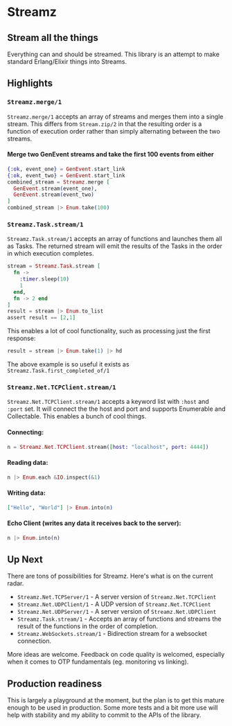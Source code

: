 Streamz
=======

## Stream all the things

Everything can and should be streamed. This library is an attempt to make standard Erlang/Elixir things into Streams.

## Highlights

### `Streamz.merge/1`
`Streamz.merge/1` accepts an array of streams and merges them into a single stream. This differs from `Stream.zip/2` in that the resulting order is a function of execution order rather than simply alternating between the two streams.

#### Merge two GenEvent streams and take the first 100 events from either

```elixir
{:ok, event_one} = GenEvent.start_link
{:ok, event_two} = GenEvent.start_link
combined_stream = Streamz.merge [
  GenEvent.stream(event_one),
  GenEvent.stream(event_two)
]
combined_stream |> Enum.take(100)
```

### `Streamz.Task.stream/1`
`Streamz.Task.stream/1` accepts an array of functions and launches them all as Tasks. The returned stream will emit the results of the Tasks in the order in which execution completes.

```elixir
stream = Streamz.Task.stream [
  fn ->
    :timer.sleep(10)
    1
  end, 
  fn -> 2 end
]
result = stream |> Enum.to_list
assert result == [2,1]
```

This enables a lot of cool functionality, such as processing just the first response:

```elixir
result = stream |> Enum.take(1) |> hd
```

The above example is so useful it exists as `Streamz.Task.first_completed_of/1`

### `Streamz.Net.TCPClient.stream/1`
`Streamz.Net.TCPClient.stream/1` accepts a keyword list with `:host` and `:port` set. It will connect the the host and port and supports Enumerable and Collectable. This enables a bunch of cool things.

#### Connecting:

```elixir
n = Streamz.Net.TCPClient.stream([host: "localhost", port: 4444])
```

#### Reading data:

```elixir
n |> Enum.each &IO.inspect(&1)
```

#### Writing data:

```elixir
["Hello", "World"] |> Enum.into(n)
```

#### Echo Client (writes any data it receives back to the server):

```elixir
n |> Enum.into(n)
```

## Up Next
There are tons of possibilities for Streamz. Here's what is on the current radar.

- `Streamz.Net.TCPServer/1` - A server version of `Streamz.Net.TCPClient`
- `Streamz.Net.UDPClient/1` - A UDP version of `Streamz.Net.TCPClient`
- `Streamz.Net.UDPServer/1` - A server version of `Streamz.Net.UDPClient`
- `Streamz.Task.stream/1` - Accepts an array of functions and streams the result of the functions in the order of completion.
- `Streamz.WebSockets.stream/1` - Bidirection stream for a websocket connection.

More ideas are welcome. Feedback on code quality is welcomed, especially when it comes to OTP fundamentals (eg. monitoring vs linking).

## Production readiness
This is largely a playground at the moment, but the plan is to get this mature enough to be used in production. Some more tests and a bit more use will help with stability and my ability to commit to the APIs of the library.
